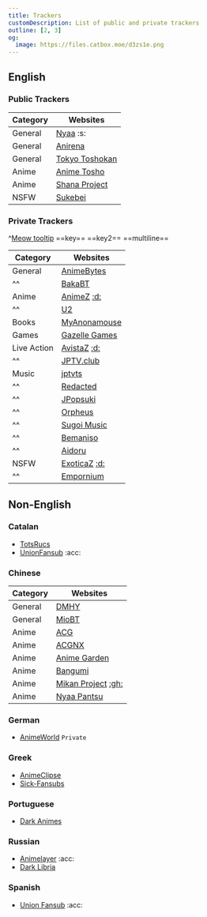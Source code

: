 ```yaml
---
title: Trackers
customDescription: List of public and private trackers
outline: [2, 3]
og:
  image: https://files.catbox.moe/d3zs1e.png
---
```


<GradientCard title="Trackers" description="Index of all the popular public and popular trackers" theme="turquoise" variant="thin"/>

## English

### Public Trackers

| Category | Websites                                                                                                                                                                 |
| -------- | ------------------------------------------------------------------------------------------------------------------------------------------------------------------------ |
| General  | [Nyaa](https://nyaa.si/) :s: <Badge type="info" text="Proxies" link="https://rentry.org/nyaap" />                                                                        |
| General  | [Anirena](https://www.anirena.com/)                                                                                                                                      |
| General  | [Tokyo Toshokan](https://www.tokyotosho.info/) <Badge type="info" text="2" link="http://tokyotosho.se/" /> <Badge type="info" text="3" link="http://tokyo-tosho.net/" /> |
| Anime    | [Anime Tosho](https://animetosho.org/)                                                                                                                                   |
| Anime    | [Shana Project](https://www.shanaproject.com/)                                                                                                                           |
| NSFW     | [Sukebei](https://sukebei.nyaa.si/)                                                                                                                                      |

### Private Trackers

^[Meow tooltip](meow) ==key== ==key2== ==multiline==

| Category    | Websites                                                                 |
| ----------- | ------------------------------------------------------------------------ |
| General     | [AnimeBytes](https://animebytes.tv/)                                     |
| ^^          | [BakaBT](https://bakabt.me/)                                             |
| Anime       | [AnimeZ](https://animetorrents.me/) [:d:](https://discord.gg/GYahYNWutE) |
| ^^          | [U2](https://u2.dmhy.org/portal.php)                                     |
| Books       | [MyAnonamouse](https://myanonamouse.net/)                                |
| Games       | [Gazelle Games](https://gazellegames.net/login.php)                      |
| Live Action | [AvistaZ](https://avistaz.to/) [:d:](https://discord.gg/GYahYNWutE)      |
| ^^          | [JPTV.club](https://jptv.club/)                                          |
| Music       | [jptvts](https://jptvts.us/)                                             |
| ^^          | [Redacted](https://redacted.sh/)                                         |
| ^^          | [JPopsuki](https://jpopsuki.eu/)                                         |
| ^^          | [Orpheus](https://orpheus.network/)                                      |
| ^^          | [Sugoi Music](https://sugoimusic.me/)                                    |
| ^^          | [Bemaniso](https://bemaniso.ws/)                                         |
| ^^          | [Aidoru](https://aidoru-online.me/)                                      |
| NSFW        | [ExoticaZ](https://exoticaz.to/) [:d:](https://discord.gg/GYahYNWutE)    |
| ^^          | [Empornium](https://www.empornium.is/)                                   |

## Non-English

### Catalan

- [TotsRucs](http://www.totsrucs.cat/)
- [UnionFansub](https://foro.unionfansub.com/) :acc:

### Chinese

| Category | Websites                                                                                 |
| -------- | ---------------------------------------------------------------------------------------- |
| General  | [DMHY](https://dmhy.org/)                                                                |
| General  | [MioBT](http://www.miobt.com/)                                                           |
| Anime    | [ACG](https://acg.rip/)                                                                  |
| Anime    | [ACGNX](https://share.acgnx.se/)                                                         |
| Anime    | [Anime Garden](https://garden.breadio.wiki/)                                             |
| Anime    | [Bangumi](https://bangumi.moe/)                                                          |
| Anime    | [Mikan Project](https://mikanani.me/) [:gh:](https://github.com/iota9star/mikan_flutter) |
| Anime    | [Nyaa Pantsu](https://ouo.si/)                                                           |

### German

- [AnimeWorld](https://animeworld.cx/) `Private`

### Greek

- [AnimeClipse](http://www.animeclipse.com/index.php)
- [Sick-Fansubs](https://sickfansubs.com/)

### Portuguese

- [Dark Animes](https://darkmahou.org/)

### Russian

- [Animelayer](http://animelayer.ru/) :acc:
- [Dark Libria](https://darklibria.it/)

### Spanish

- [Union Fansub](https://foro.unionfansub.com/) :acc:

